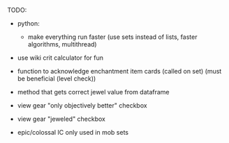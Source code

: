 TODO:

- python:
    - make everything run faster (use sets instead of lists, faster algorithms, multithread)

- use wiki crit calculator for fun

- function to acknowledge enchantment item cards (called on set) (must be beneficial (level check))

- method that gets correct jewel value from dataframe

- view gear "only objectively better" checkbox
- view gear "jeweled" checkbox

- epic/colossal IC only used in mob sets